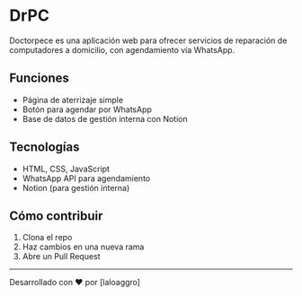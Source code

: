 # DrPC

Doctorpece es una aplicación web para ofrecer servicios de reparación de computadores a domicilio, con agendamiento vía WhatsApp.

## Funciones
- Página de aterrizaje simple
- Botón para agendar por WhatsApp
- Base de datos de gestión interna con Notion

## Tecnologías
- HTML, CSS, JavaScript
- WhatsApp API para agendamiento
- Notion (para gestión interna)

## Cómo contribuir
1. Clona el repo
2. Haz cambios en una nueva rama
3. Abre un Pull Request

---
Desarrollado con ❤️ por [laloaggro]
